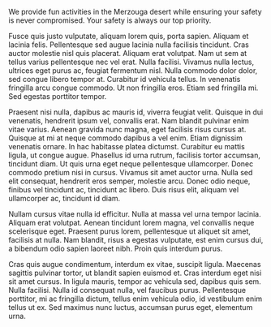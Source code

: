 We provide fun activities in the Merzouga desert while ensuring your safety is never compromised. Your safety is always our top priority.

Fusce quis justo vulputate, aliquam lorem quis, porta sapien. Aliquam et lacinia felis. Pellentesque sed augue lacinia nulla facilisis tincidunt. Cras auctor molestie nisl quis placerat. Aliquam erat volutpat. Nam ut sem at tellus varius pellentesque nec vel erat. Nulla facilisi. Vivamus nulla lectus, ultrices eget purus ac, feugiat fermentum nisl. Nulla commodo dolor dolor, sed congue libero tempor at. Curabitur id vehicula tellus. In venenatis fringilla arcu congue commodo. Ut non fringilla eros. Etiam sed fringilla mi. Sed egestas porttitor tempor.

Praesent nisi nulla, dapibus ac mauris id, viverra feugiat velit. Quisque in dui venenatis, hendrerit ipsum vel, convallis erat. Nam blandit pulvinar enim vitae varius. Aenean gravida nunc magna, eget facilisis risus cursus at. Quisque at mi at neque commodo dapibus a vel enim. Etiam dignissim venenatis ornare. In hac habitasse platea dictumst. Curabitur eu mattis ligula, ut congue augue. Phasellus id urna rutrum, facilisis tortor accumsan, tincidunt diam. Ut quis urna eget neque pellentesque ullamcorper. Donec commodo pretium nisi in cursus. Vivamus sit amet auctor urna. Nulla sed elit consequat, hendrerit eros semper, molestie arcu. Donec odio neque, finibus vel tincidunt ac, tincidunt ac libero. Duis risus elit, aliquam vel ullamcorper ac, tincidunt id diam.

Nullam cursus vitae nulla id efficitur. Nulla at massa vel urna tempor lacinia. Aliquam erat volutpat. Aenean tincidunt lorem magna, vel convallis neque scelerisque eget. Praesent purus lorem, pellentesque ut aliquet sit amet, facilisis at nulla. Nam blandit, risus a egestas vulputate, est enim cursus dui, a bibendum odio sapien laoreet nibh. Proin quis interdum purus.

Cras quis augue condimentum, interdum ex vitae, suscipit ligula. Maecenas sagittis pulvinar tortor, ut blandit sapien euismod et. Cras interdum eget nisi sit amet cursus. In ligula mauris, tempor ac vehicula sed, dapibus quis sem. Nulla facilisi. Nulla id consequat nulla, vel faucibus purus. Pellentesque porttitor, mi ac fringilla dictum, tellus enim vehicula odio, id vestibulum enim tellus ut ex. Sed maximus nunc luctus, accumsan purus eget, elementum urna.
